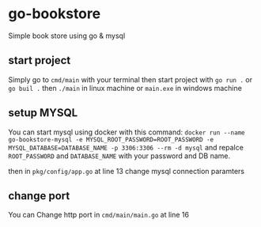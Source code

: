 # go-bookstore
Simple book store using go &amp; mysql

## start project
Simply go to ```cmd/main``` with your terminal then start project with ```go run .``` or ```go buil .``` then ```./main``` in linux machine or ```main.exe``` in windows machine

## setup MYSQL
You can start mysql using docker with this command:
```docker run --name go-bookstore-mysql -e MYSQL_ROOT_PASSWORD=ROOT_PASSWORD -e MYSQL_DATABASE=DATABASE_NAME -p 3306:3306 --rm -d mysql```
and repalce ```ROOT_PASSWORD``` and ```DATABASE_NAME``` with your password and DB name.

then in ```pkg/config/app.go``` at line 13 change mysql connection paramters

## change port
You can Change http port in ```cmd/main/main.go``` at line 16
